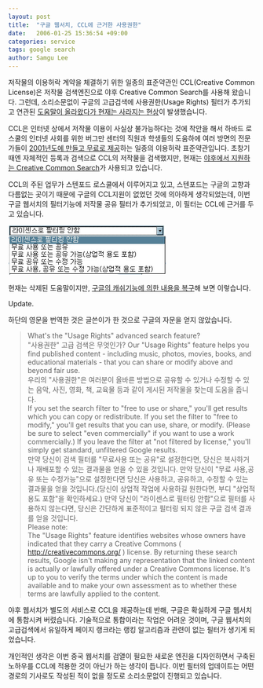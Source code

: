 ```yaml
---
layout: post
title:  "구글 웹서치, CCL에 근거한 사용권한"
date:   2006-01-25 15:36:54 +09:00
categories: service
tags: google search
author: Samgu Lee
---
```

저작물의 이용허락 계약을 체결하기 위한 일종의 표준약관인 CCL(Creative Common License)은 저작물 검색엔진으로 야후 Creative Common Search를 사용해 왔습니다. 그런데, 소리소문없이 구글의 고급검색에 사용권한(Usage Rights) 필터가 추가되고 연관된 [도움말이 올라왔다가 현재는 사라지는 현상](http://www.google.com/support/bin/answer.py?answer=29508)이 발생했습니다.

CCL은 인터넷 상에서 저작물 이용이 사실상 불가능하다는 것에 착안을 해서 하바드 로스쿨의 인터넷 사회를 위한 버그만 센터의 직원과 학생들의 도움하에 여러 방면의 전문가들이 [2001년도에 만들고 무료로 제공](http://www.creativecommons.or.kr/faq/faq.php)하는 일종의 이용허락 표준약관입니다. 초창기 때엔 자체적인 등록과 검색으로 CCL의 저작물을 검색했지만, 현재는 [야후에서 지원하는 Creative Common Search](http://search.yahoo.com/cc)가 사용되고 있습니다.

CCL의 주된 업무가 스텐포드 로스쿨에서 이루어지고 있고, 스텐포드는 구글의 고향과 다름없는 곳이기 때문에 구글의 CCL지원이 없었던 것에 의아하게 생각되었는데, 이번 구글 웹서치의 필터기능에 저작물 공유 필터가 추가되었고, 이 필터는 CCL에 근거를 두고 있습니다.

![구글 서치 Creative Commons 필터](/assets/google_search_ccl_filter.jpg)

현재는 삭제된 도움말이지만, <a href="http://66.102.7.104/search?q=cache:RyhWA2yMqysJ:www.google.com/support/bin/answer.py%3Fanswer%3D29508+google+Usage+Rights&#038;hl=ko&#038;gl=kr&#038;ct=clnk&#038;cd=1&#038;lr=lang_en|lang_ko">구글의 캐쉬기능에 의한 내용을 복구</a>해 보면 이렇습니다.

Update.

하단의 영문을 번역한 것은 글쓴이가 한 것으로 구글의 자문을 얻지 않았습니다.

> What's the "Usage Rights" advanced search feature?  
> "사용권한" 고급 검색은 무엇인가?
> Our "Usage Rights" feature helps you find published content - including music, photos, movies, books, and educational materials - that you can share or modify above and beyond fair use.  
> 우리의 "사용권한"은 여러분이 올바른 방법으로 공유할 수 있거나 수정할 수 있는 음악, 사진, 영화, 책, 교육물 등과 같이 게시된 저작물을 찾는데 도움을 줍니다.  
> If you set the search filter to "free to use or share," you'll get results which you can copy or redistribute. If you set the filter to "free to modify," you'll get results that you can use, share, or modify. (Please be sure to select "even commercially" if you want to use a work commercially.) If you leave the filter at "not filtered by license," you'll simply get standard, unfiltered Google results.  
> 만약 당신이 검색 필터를 "무료사용 또는 공유"로 설정한다면, 당신은 복사하거나 재배포할 수 있는 결과물을 얻을 수 있을 것입니다. 만약 당신이 "무료 사용,공유 또는 수정가능"으로 설정한다면 당신은 사용하고, 공유하고, 수정할 수 있는 결과물을 얻을 것입니다.(당신이 상업적 작업에 사용하길 원한다면, 부디 "상업적 용도 포함"을 확인하세요.) 만약 당신이 "라이센스로 필터링 안함"으로 필터를 사용하지 않는다면, 당신은 간단하게 표준적이고 필터링 되지 않은 구글 검색 결과를 얻을 것입니다.  
> Please note:  
> The "Usage Rights" feature identifies websites whose owners have indicated that they carry a Creative Commons ( http://creativecommons.org/ ) license. By returning these search results, Google isn't making any representation that the linked content is actually or lawfully offered under a Creative Commons license. It's up to you to verify the terms under which the content is made available and to make your own assessment as to whether these terms are lawfully applied to the content.

야후 웹서치가 별도의 서비스로 CCL을 제공하는데 반해, 구글은 확실하게 구글 웹서치에 통합시켜 버렸습니다. 기술적으로 통합이라는 작업은 어려운 것이며, 구글 웹서치의 고급검색에서 유일하게 페이지 랭크라는 랭킹 알고리즘과 관련이 없는 필터가 생기게 되었습니다.

개인적인 생각은 이번 중국 웹서치를 검열이 필요한 새로운 엔진을 디자인하면서 구축된 노하우를 CCL에 적용한 것이 아닌가 하는 생각이 듭니다. 이번 필터의 업데이트는 어떤 경로의 기사로도 작성된 적이 없을 정도로 소리소문없이 진행되고 있습니다.
